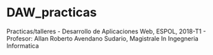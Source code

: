# DAW_practicas
Practicas/talleres - Desarrollo de Aplicaciones Web, ESPOL, 2018-T1 - Profesor: Allan Roberto Avendano Sudario,  Magistrale In Ingegneria Informatica
